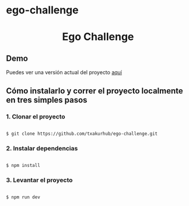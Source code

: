 # ego-challenge


 <p align="center">
<h1 style="text-align: center;">Ego Challenge</h1>

## Demo
Puedes ver una versión actual del proyecto [aquí](https://ego-challenge-two.vercel.app/)

## Cómo instalarlo y correr el proyecto localmente en tres simples pasos

### 1. Clonar el proyecto

```

$ git clone https://github.com/txakurhub/ego-challenge.git

```

### 2. Instalar dependencias

```

$ npm install

```

### 3. Levantar el proyecto

```

$ npm run dev

```

